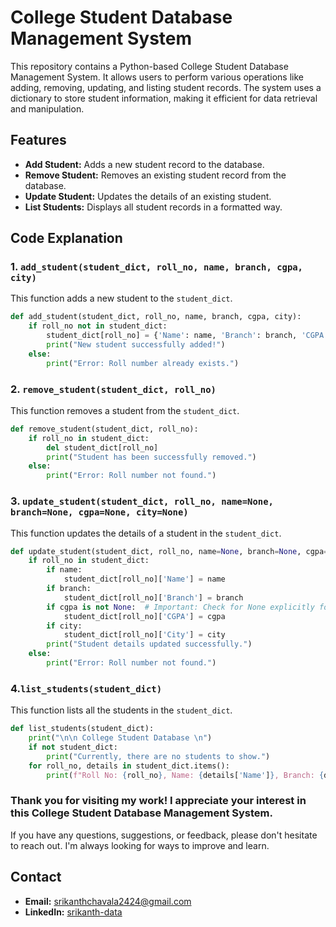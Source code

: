 # College Student Database Management System

This repository contains a Python-based College Student Database Management System. It allows users to perform various operations like adding, removing, updating, and listing student records.  The system uses a dictionary to store student information, making it efficient for data retrieval and manipulation.

## Features

*   **Add Student:** Adds a new student record to the database.
*   **Remove Student:** Removes an existing student record from the database.
*   **Update Student:** Updates the details of an existing student.
*   **List Students:** Displays all student records in a formatted way.

## Code Explanation

### 1. `add_student(student_dict, roll_no, name, branch, cgpa, city)`

This function adds a new student to the `student_dict`.

```python
def add_student(student_dict, roll_no, name, branch, cgpa, city):
    if roll_no not in student_dict:
        student_dict[roll_no] = {'Name': name, 'Branch': branch, 'CGPA': cgpa, 'City': city}
        print("New student successfully added!")
    else:
        print("Error: Roll number already exists.")
```

### 2. `remove_student(student_dict, roll_no)`

This function removes a student from the `student_dict`.

```python
def remove_student(student_dict, roll_no):
    if roll_no in student_dict:
        del student_dict[roll_no]
        print("Student has been successfully removed.")
    else:
        print("Error: Roll number not found.")
```
### 3. `update_student(student_dict, roll_no, name=None, branch=None, cgpa=None, city=None)`

This function updates the details of a student in the `student_dict`.
```python
def update_student(student_dict, roll_no, name=None, branch=None, cgpa=None, city=None):
    if roll_no in student_dict:
        if name:
            student_dict[roll_no]['Name'] = name
        if branch:
            student_dict[roll_no]['Branch'] = branch
        if cgpa is not None:  # Important: Check for None explicitly for CGPA
            student_dict[roll_no]['CGPA'] = cgpa
        if city:
            student_dict[roll_no]['City'] = city
        print("Student details updated successfully.")
    else:
        print("Error: Roll number not found.")
```
### 4.`list_students(student_dict)`

This function lists all the students in the `student_dict`.
```python
def list_students(student_dict):
    print("\n\n College Student Database \n")
    if not student_dict:
        print("Currently, there are no students to show.")
    for roll_no, details in student_dict.items():
        print(f"Roll No: {roll_no}, Name: {details['Name']}, Branch: {details['Branch']}, CGPA: {details['CGPA']}, City: {details['City']}")
```

### Thank you for visiting my work! I appreciate your interest in this College Student Database Management System. 
If you have any questions, suggestions, or feedback, please don't hesitate to reach out.  I'm always looking for ways to improve and learn.

## Contact

*   **Email:** srikanthchavala2424@gmail.com
*   **LinkedIn:** [srikanth-data](https://www.linkedin.com/in/srikanth-data/)

